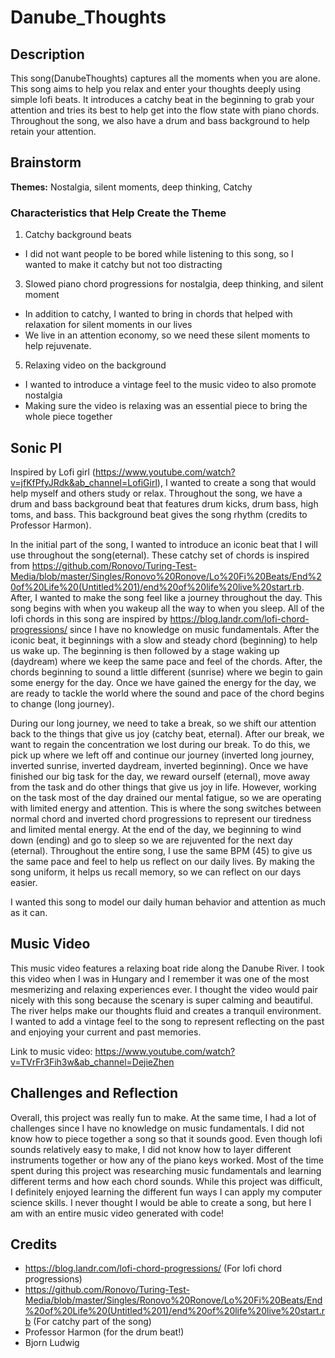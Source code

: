 # Danube_Thoughts

## Description
This song(DanubeThoughts) captures all the moments when you are alone. This song aims to help you relax and enter your thoughts deeply using simple lofi beats. It introduces a catchy beat in the beginning to grab your attention and tries its best to help get into the flow state with piano chords. Throughout the song, we also have a drum and bass background to help retain your attention. 

## Brainstorm
**Themes:** Nostalgia, silent moments, deep thinking, Catchy

### Characteristics that Help Create the Theme
1. Catchy background beats
- I did not want people to be bored while listening to this song, so I wanted to make it catchy but not too distracting
3. Slowed piano chord progressions for nostalgia, deep thinking, and silent moment
- In addition to catchy, I wanted to bring in chords that helped with relaxation for silent moments in our lives
- We live in an attention economy, so we need these silent moments to help rejuvenate. 
5. Relaxing video on the background
- I wanted to introduce a vintage feel to the music video to also promote nostalgia
- Making sure the video is relaxing was an essential piece to bring the whole piece together

## Sonic PI
Inspired by Lofi girl (https://www.youtube.com/watch?v=jfKfPfyJRdk&ab_channel=LofiGirl), I wanted to create a song that would help myself and others study or relax. Throughout the song, we have a drum and bass background beat that features drum kicks, drum bass, high toms, and bass. This background beat gives the song rhythm (credits to Professor Harmon).  

In the initial part of the song, I wanted to introduce an iconic beat that I will use throughout the song(eternal). These catchy set of chords is inspired from https://github.com/Ronovo/Turing-Test-Media/blob/master/Singles/Ronovo%20Ronove/Lo%20Fi%20Beats/End%20of%20Life%20(Untitled%201)/end%20of%20life%20live%20start.rb. After, I wanted to make the song feel like a journey throughout the day. This song begins with when you wakeup all the way to when you sleep. All of the lofi chords in this song are inspired by https://blog.landr.com/lofi-chord-progressions/ since I have no knowledge on music fundamentals. After the iconic beat, it beginnings with a slow and steady chord (beginning) to help us wake up. The beginning is then followed by a stage waking up (daydream) where we keep the same pace and feel of the chords. After, the chords beginning to sound a little different (sunrise) where we begin to gain some energy for the day. Once we have gained the energy for the day, we are ready to tackle the world where the sound and pace of the chord begins to change (long journey). 

During our long journey, we need to take a break, so we shift our attention back to the things that give us joy (catchy beat, eternal). After our break, we want to regain the concentration we lost during our break. To do this, we pick up where we left off and continue our journey (inverted long journey, inverted sunrise, inverted daydream, inverted beginning). Once we have finished our big task for the day, we reward ourself (eternal), move away from the task and do other things that give us joy in life. However, working on the task most of the day drained our mental fatigue, so we are operating with limited energy and attention. This is where the song switches between normal chord and inverted chord progressions to represent our tiredness and limited mental energy. At the end of the day, we beginning to wind down (ending) and go to sleep so we are rejuvented for the next day (eternal). Throughout the entire song, I use the same BPM (45) to give us the same pace and feel to help us reflect on our daily lives. By making the song uniform, it helps us recall memory, so we can reflect on our days easier. 

I wanted this song to model our daily human behavior and attention as much as it can. 

## Music Video
This music video features a relaxing boat ride along the Danube River. I took this video when I was in Hungary and I remember it was one of the most mesmerizing and relaxing experiences ever. I thought the video would pair nicely with this song because the scenary is super calming and beautiful. The river helps make our thoughts fluid and creates a tranquil environment. I wanted to add a vintage feel to the song to represent reflecting on the past and enjoying your current and past memories. 

Link to music video: 
https://www.youtube.com/watch?v=TVrFr3Fih3w&ab_channel=DejieZhen

## Challenges and Reflection
Overall, this project was really fun to make. At the same time, I had a lot of challenges since I have no knowledge on music fundamentals. I did not know how to piece together a song so that it sounds good. Even though lofi sounds relatively easy to make, I did not know how to layer different instruments together or how any of the piano keys worked. Most of the time spent during this project was researching music fundamentals and learning different terms and how each chord sounds. While this project was difficult, I definitely enjoyed learning the different fun ways I can apply my computer science skills. I never thought I would be able to create a song, but here I am with an entire music video generated with code!  

## Credits
- https://blog.landr.com/lofi-chord-progressions/ (For lofi chord progressions)
- https://github.com/Ronovo/Turing-Test-Media/blob/master/Singles/Ronovo%20Ronove/Lo%20Fi%20Beats/End%20of%20Life%20(Untitled%201)/end%20of%20life%20live%20start.rb (For catchy part of the song)
- Professor Harmon (for the drum beat!)
- Bjorn Ludwig
